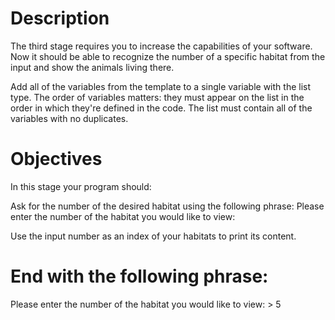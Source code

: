 <h1>Description</h1><p>
The third stage requires you to increase the capabilities of your software. Now it should be able to recognize the number of a specific habitat from the input and show the animals living there.

Add all of the variables from the template to a single variable with the list type. The order of variables matters: they must appear on the list in the order in which they're defined in the code. The list must contain all of the variables with no duplicates.

<h1>Objectives</h1> <p>
In this stage your program should:

Ask for the number of the desired habitat using the following phrase: Please enter the number of the habitat you would like to view:

Use the input number as an index of your habitats to print its content.

<h1>End with the following phrase:</h1> <p>
Please enter the number of the habitat you would like to view: > 5

